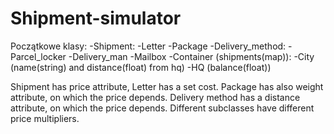 # Shipment-simulator

Początkowe klasy:
    -Shipment:
        -Letter
        -Package
    -Delivery_method:
        -Parcel_locker
        -Delivery_man
        -Mailbox
    -Container (shipments(map)):
        -City (name(string) and distance(float) from hq)
        -HQ (balance(float))

Shipment has price attribute, Letter has a set cost. Package has also weight attribute, on which the price depends.
Delivery method has a distance attribute, on which the price depends. Different subclasses have different price multipliers.